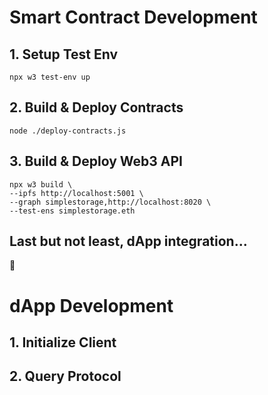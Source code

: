 # Smart Contract Development
## 1. Setup Test Env
```
npx w3 test-env up
```

## 2. Build & Deploy Contracts
```
node ./deploy-contracts.js
```

## 3. Build & Deploy Web3 API
```
npx w3 build \
--ipfs http://localhost:5001 \
--graph simplestorage,http://localhost:8020 \
--test-ens simplestorage.eth
```

## Last but not least, dApp integration...
🤦





# dApp Development
## 1. Initialize Client


## 2. Query Protocol

